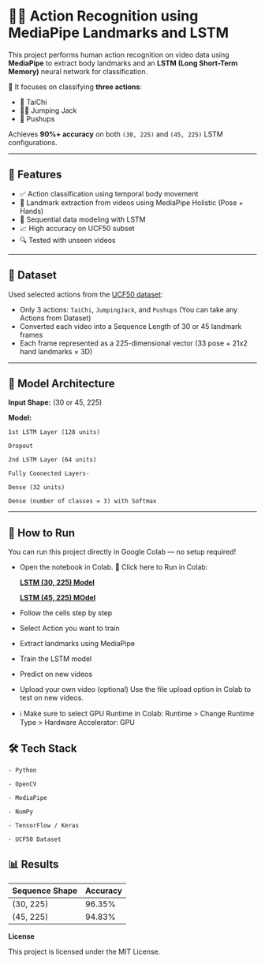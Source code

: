 # 🏃‍♂️ Action Recognition using MediaPipe Landmarks and LSTM

This project performs human action recognition on video data using **MediaPipe** to extract body landmarks and an **LSTM (Long Short-Term Memory)** neural network for classification.

🎯 It focuses on classifying **three actions**:
- 🥋 TaiChi  
- 🤸‍♂️ Jumping Jack  
- 💪 Pushups  

Achieves **90%+ accuracy** on both `(30, 225)` and `(45, 225)` LSTM configurations.

---

## 📌 Features

- ✅ Action classification using temporal body movement
- 🎥 Landmark extraction from videos using MediaPipe Holistic (Pose + Hands)
- 🔁 Sequential data modeling with LSTM
- 📈 High accuracy on UCF50 subset
- 🔍 Tested with unseen videos

---

## 📁 Dataset

Used selected actions from the [UCF50 dataset](https://www.crcv.ucf.edu/data/UCF50.php):

- Only 3 actions: `TaiChi`, `JumpingJack`, and `Pushups` (You can take any Actions from Dataset)
- Converted each video into a Sequence Length of 30 or 45 landmark frames
- Each frame represented as a 225-dimensional vector (33 pose + 21x2 hand landmarks × 3D)

---

## 🧠 Model Architecture

**Input Shape:** (30 or 45, 225)

**Model:**

    1st LSTM Layer (128 units)
    
    Dropout
    
    2nd LSTM Layer (64 units)
    
    Fully Coonected Layers-
    
    Dense (32 units)
    
    Dense (number of classes = 3) with Softmax

---

## 🚀 How to Run

You can run this project directly in Google Colab — no setup required!

- Open the notebook in Colab. 📔 Click here to Run in Colab:

  [**LSTM (30, 225) Model**](https://colab.research.google.com/drive/1wUnjqtoo_IaevqSaxQH2dekszx7PZWG_?usp=sharing)

  [**LSTM (45, 225) MOdel**](https://colab.research.google.com/drive/11JM7CIZq-6QOBbZ3P9L7kuuzaDWsiJsu?usp=sharing)

- Follow the cells step by step

- Select Action you want to train

- Extract landmarks using MediaPipe

- Train the LSTM model

- Predict on new videos

- Upload your own video (optional)
    Use the file upload option in Colab to test on new videos.

- ℹ️ Make sure to select GPU Runtime in Colab:
    Runtime > Change Runtime Type > Hardware Accelerator: GPU


## 🛠 Tech Stack

    - Python

    - OpenCV

    - MediaPipe

    - NumPy

    - TensorFlow / Keras

    - UCF50 Dataset


## 📊 Results

| Sequence Shape | Accuracy |
| -------------- | -------- |
| (30, 225)      | 96.35%   |
| (45, 225)      | 94.83%   |



**License**

This project is licensed under the MIT License.


